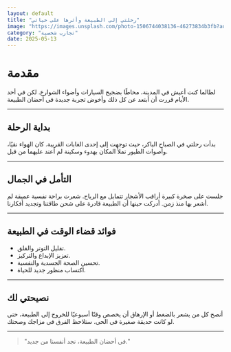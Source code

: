 ```yaml
---
layout: default
title: "رحلتي إلى الطبيعة وأثرها على حياتي"
image: "https://images.unsplash.com/photo-1506744038136-46273834b3fb?auto=format&fit=crop&w=800&q=80"
category: "تجارب شخصية"
date: 2025-05-13
---
```


# مقدمة

لطالما كنت أعيش في المدينة، محاطًا بضجيج السيارات وأضواء الشوارع. لكن في أحد الأيام قررت أن أبتعد عن كل ذلك وأخوض تجربة جديدة في أحضان الطبيعة.

---

## بداية الرحلة

بدأت رحلتي في الصباح الباكر، حيث توجهت إلى إحدى الغابات القريبة. كان الهواء نقيًا، وأصوات الطيور تملأ المكان بهدوء وسكينة لم أعتد عليهما من قبل.

---

## التأمل في الجمال

جلست على صخرة كبيرة أراقب الأشجار تتمايل مع الرياح. شعرت براحة نفسية عميقة لم أشعر بها منذ زمن. أدركت حينها أن الطبيعة قادرة على شحن طاقتنا وتجديد أفكارنا.

---

## فوائد قضاء الوقت في الطبيعة

- تقليل التوتر والقلق.
- تعزيز الإبداع والتركيز.
- تحسين الصحة الجسدية والنفسية.
- اكتساب منظور جديد للحياة.

---

## نصيحتي لك

أنصح كل من يشعر بالضغط أو الإرهاق أن يخصص وقتًا أسبوعيًا للخروج إلى الطبيعة، حتى لو كانت حديقة صغيرة في الحي. ستلاحظ الفرق في مزاجك وصحتك.

---

> "في أحضان الطبيعة، نجد أنفسنا من جديد."

